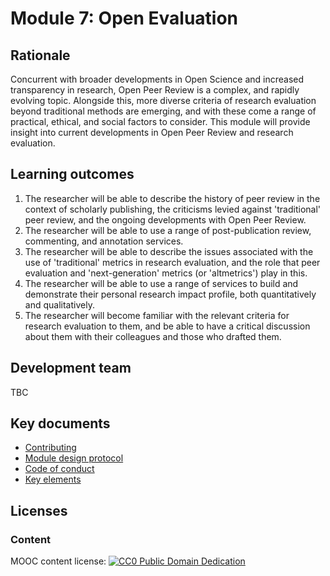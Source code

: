 # Module 7: Open Evaluation

## Rationale <a name="Rationale"></a>

Concurrent with broader developments in Open Science and increased transparency in research, Open Peer Review is a complex, and rapidly evolving topic. Alongside this, more diverse criteria of research evaluation beyond traditional methods are emerging, and with these come a range of practical, ethical, and social factors to consider. This module will provide insight into current developments in Open Peer Review and research evaluation.


## Learning outcomes <a name="Learning outcomes"></a>

1. The researcher will be able to describe the history of peer review in the context of scholarly publishing, the criticisms levied against 'traditional' peer review, and the ongoing developments with Open Peer Review.
1. The researcher will be able to use a range of post-publication review, commenting, and annotation services.
1. The researcher will be able to describe the issues associated with the use of 'traditional' metrics in research evaluation, and the role that peer evaluation and 'next-generation' metrics (or 'altmetrics') play in this.
1. The researcher will be able to use a range of services to build and demonstrate their personal research impact profile, both quantitatively and qualitatively.
1. The researcher will become familiar with the relevant criteria for research evaluation to them, and be able to have a critical discussion about them with their colleagues and those who drafted them.

## Development team
TBC

## Key documents <a name="Key documents"></a>

- [Contributing](CONTRIBUTING.md)
- [Module design protocol](https://github.com/OpenScienceMOOC/Module-7-Open-Evaluation/tree/master/production_toolkit/MODULE_DESIGN_PROTOCOL.md)
- [Code of conduct](CODE_OF_CONDUCT.md)
- [Key elements](key_elements.md)


## Licenses <a name="Licenses"></a>

### Content 
MOOC content license: [![CC0 Public Domain Dedication](https://img.shields.io/badge/License-CC0%201.0-lightgrey.svg)](https://creativecommons.org/publicdomain/zero/1.0)
